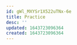 ```yaml
---
id: gWl_MXYSr1X522uTNx-6e
title: Practice
desc: ''
updated: 1643723096364
created: 1643723096364
---
```


